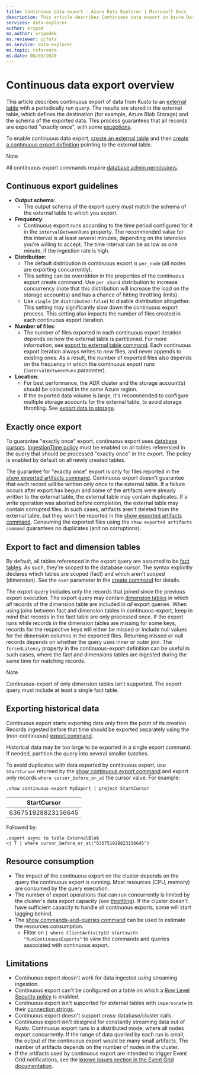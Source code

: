 ```yaml
---
title: Continuous data export - Azure Data Explorer | Microsoft Docs
description: This article describes Continuous data export in Azure Data Explorer.
services: data-explorer
author: orspod
ms.author: orspodek
ms.reviewer: yifats
ms.service: data-explorer
ms.topic: reference
ms.date: 08/03/2020
---
```

# Continuous data export overview

This article describes continuous export of data from Kusto to an [external table](../externaltables.md) with a periodically run query. The results are stored in the external table, which defines the destination (for example, Azure Blob Storage) and the schema of the exported data. This process guarantees that all records are exported "exactly once", with some [exceptions](#exactly-once-export). 

To enable continuous data export, [create an external table](../external-tables-azurestorage-azuredatalake.md#create-or-alter-external-table) and then [create a continuous export definition](create-alter-continuous.md) pointing to the external table. 

> [!NOTE]
> All continuous export commands require [database admin permissions](../access-control/role-based-authorization.md).

## Continuous export guidelines

* **Output schema**:
  * The output schema of the export query *must* match the schema of the external table to which you export. 
* **Frequency**:
  * Continuous export runs according to the time period configured for it in the `intervalBetweenRuns` property. The recommended value for this interval is at least several minutes, depending on the latencies you're willing to accept. The time interval can be as low as one minute, if the ingestion rate is high.
* **Distribution**:
  * The default distribution in continuous export is `per_node` (all nodes are exporting concurrently). 
  * This setting can be overridden in the properties of the continuous export create command. Use `per_shard` distribution to increase concurrency (note that this distribution will increase the load on the storage account(s) and has a chance of hitting throttling limits). 
  * Use `single` (or `distributed`=`false`) to disable distribution altogether. This setting may significantly slow down the continuous export process. This setting also impacts the number of files created in each continuous export iteration. 
* **Number of files**:
  * The number of files exported in each continuous export iteration depends on how the external table is partitioned. For more information, see [export to external table command](export-data-to-an-external-table.md#numfiles). Each continuous export iteration always writes to *new* files, and never appends to existing ones. As a result, the number of exported files also depends on the frequency in which the continuous export runs (`intervalBetweenRuns` parameter).
* **Location**:
  * For best performance, the ADX cluster and the storage account(s) should be colocated in the same Azure region.
  * If the exported data volume is large, it's recommended to configure multiple storage accounts for the external table, to avoid storage throttling. See [export data to storage](export-data-to-storage.md#known-issues).

## Exactly once export

To guarantee "exactly once" export, continuous export uses [database cursors](../databasecursor.md). [IngestionTime policy](../ingestiontime-policy.md) must be enabled on all tables referenced in the query that should be processed "exactly once" in the export. The policy is enabled by default on all newly created tables.

The guarantee for "exactly once" export is only for files reported in the [show exported artifacts command](show-continuous-artifacts.md). Continuous export doesn't guarantee that each record will be written only once to the external table. If a failure occurs after export has begun and some of the artifacts were already written to the external table, the external table may contain duplicates. If a write operation was aborted before completion, the external table may contain corrupted files. In such cases, artifacts aren't deleted from the external table, but they won't be reported in the [show exported artifacts command](show-continuous-artifacts.md). Consuming the exported files using the `show exported artifacts command` guarantees no duplicates (and no corruptions).

## Export to fact and dimension tables

By default, all tables referenced in the export query are assumed to be [fact tables](../../concepts/fact-and-dimension-tables.md). As such, they're scoped to the database cursor. The syntax explicitly declares which tables are scoped (fact) and which aren't scoped (dimension). See the `over` parameter in the [create command](create-alter-continuous.md) for details.

The export query includes only the records that joined since the previous export execution. The export query may contain [dimension tables](../../concepts/fact-and-dimension-tables.md) in which *all* records of the dimension table are included in *all* export queries. When using joins between fact and dimension tables in continuous-export, keep in mind that records in the fact table are only processed once. If the export runs while records in the dimension tables are missing for some keys, records for the respective keys will either be missed or include null values for the dimension columns in the exported files. Returning missed or null records depends on whether the query uses inner or outer join. The `forcedLatency` property in the continuous-export definition can be useful in such cases, where the fact and dimensions tables are ingested during the same time for matching records.

> [!NOTE]
> Continuous-export of only dimension tables isn't supported. The export query must include at least a single fact table.

## Exporting historical data

Continuous export starts exporting data only from the point of its creation. Records ingested before that time should be exported separately using the (non-continuous) [export command](export-data-to-an-external-table.md). 

Historical data may be too large to be exported in a single export command. If needed, partition the query into several smaller batches. 

To avoid duplicates with data exported by continuous export, use `StartCursor` returned by the [show continuous export command](show-continuous-export.md) and export only records `where cursor_before_or_at` the cursor value. For example:

```kusto
.show continuous-export MyExport | project StartCursor
```

| StartCursor        |
|--------------------|
| 636751928823156645 |

Followed by: 

```kusto
.export async to table ExternalBlob
<| T | where cursor_before_or_at("636751928823156645")
```

## Resource consumption

* The impact of the continuous export on the cluster depends on the query the continuous export is running. Most resources (CPU, memory) are consumed by the query execution. 
* The number of export operations that can run concurrently is limited by the cluster's data export capacity (see [throttling](../../management/capacitypolicy.md#throttling)). If the cluster doesn't have sufficient capacity to handle all continuous exports, some will start lagging behind.
* The [show commands-and-queries command](../commands-and-queries.md) can be used to estimate the resources consumption. 
  * Filter on `| where ClientActivityId startswith "RunContinuousExports"` to view the commands and queries associated with continuous export.

## Limitations

* Continuous export doesn't work for data ingested using streaming ingestion. 
* Continuous export can't be configured on a table on which a [Row Level Security policy](../../management/rowlevelsecuritypolicy.md) is enabled.
* Continuous export isn't supported for external tables with `impersonate` in their [connection strings](../../api/connection-strings/storage.md).
* Continuous export doesn't support cross-database/cluster calls.
* Continuous export isn't designed for constantly streaming data out of Kusto. Continuous export runs in a distributed mode, where all nodes export concurrently. If the range of data queried by each run is small, the output of the continuous export would be many small artifacts. The number of artifacts depends on the number of nodes in the cluster.
* If the artifacts used by continuous export are intended to trigger Event Grid notifications, see the [known issues section in the Event Grid documentation](../data-ingestion/eventgrid.md#known-issues).
